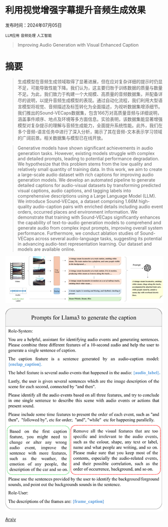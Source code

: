 # 利用视觉增强字幕提升音频生成效果

发布时间：2024年07月05日

`LLM应用` `音频处理` `人工智能`

> Improving Audio Generation with Visual Enhanced Caption

# 摘要

> 生成模型在音频生成领域取得了显著进展，但在应对复杂详细的提示时仍显不足，可能导致性能下降。我们认为，这主要归咎于训练数据的质量与数量不足。为此，我们致力于构建一个大规模、高质量的音频数据集，并配备详尽的说明，以提升音频生成模型的表现。通过自动化流程，我们利用大型语言模型将视觉、音频描述及标签转化为全面描述，为视听数据集增添细节。我们推出的Sound-VECaps数据集，包含166万对高质量音频与详细说明，涵盖事件顺序、地点及环境等多方面信息。实验表明，该数据集能显著增强模型对复杂提示的理解与音频生成能力，全面提升系统性能。此外，我们在多个音频-语言任务中进行了深入分析，揭示了其在音频-文本表示学习领域的广阔前景。相关数据集与模型已在线开放。

> Generative models have shown significant achievements in audio generation tasks. However, existing models struggle with complex and detailed prompts, leading to potential performance degradation. We hypothesize that this problem stems from the low quality and relatively small quantity of training data. In this work, we aim to create a large-scale audio dataset with rich captions for improving audio generation models. We develop an automated pipeline to generate detailed captions for audio-visual datasets by transforming predicted visual captions, audio captions, and tagging labels into comprehensive descriptions using a Large Language Model (LLM). We introduce Sound-VECaps, a dataset comprising 1.66M high-quality audio-caption pairs with enriched details including audio event orders, occurred places and environment information. We demonstrate that training with Sound-VECaps significantly enhances the capability of text-to-audio generation models to comprehend and generate audio from complex input prompts, improving overall system performance. Furthermore, we conduct ablation studies of Sound-VECaps across several audio-language tasks, suggesting its potential in advancing audio-text representation learning. Our dataset and models are available online.

![利用视觉增强字幕提升音频生成效果](../../../paper_images/2407.04416/x1.png)

![利用视觉增强字幕提升音频生成效果](../../../paper_images/2407.04416/x2.png)

[Arxiv](https://arxiv.org/abs/2407.04416)